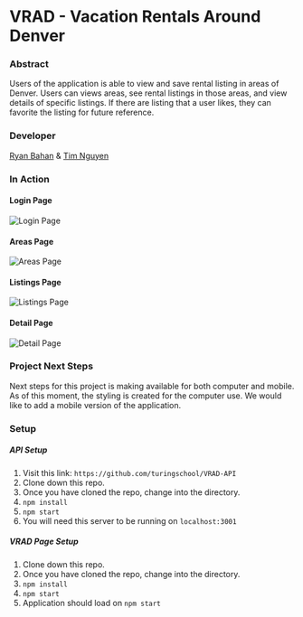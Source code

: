 # VRAD - Vacation Rentals Around Denver

### Abstract
Users of the application is able to view and save rental listing in areas of Denver.  Users can views areas, see rental listings in those areas, and view details of specific listings. If there are listing that a user likes, they can favorite the listing for future reference. 

### Developer
[Ryan Bahan](https://github.com/ryanbahan) & [Tim Nguyen](https://github.com/TimNguyen21)

### In Action

#### Login Page
![Login Page]()

#### Areas Page
![Areas Page]()

#### Listings Page
![Listings Page]()

#### Detail Page
![Detail Page]()

### Project Next Steps
Next steps for this project is making available for both computer and mobile.  As of this moment, the styling is created for the computer use.  We would like to add a mobile version of the application.

### Setup
##### API Setup
1. Visit this link: `https://github.com/turingschool/VRAD-API`
2. Clone down this repo.
3. Once you have cloned the repo, change into the directory.
4. `npm install`
5. `npm start`
6. You will need this server to be running on `localhost:3001`

##### VRAD Page Setup
1. Clone down this repo.
2. Once you have cloned the repo, change into the directory.
3. `npm install`
4. `npm start`
5. Application should load on `npm start`
